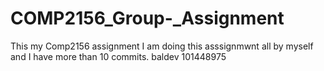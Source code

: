 # COMP2156_Group-_Assignment
This my Comp2156 assignment
I am doing this asssignmwnt all by myself and I have more than 10 commits.
baldev 101448975
